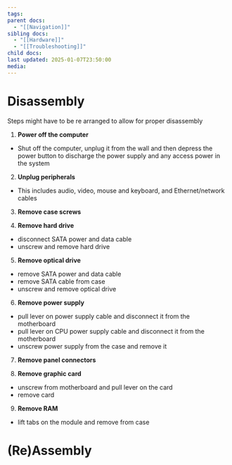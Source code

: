 ```yaml
---
tags: 
parent docs:
  - "[[Navigation]]"
sibling docs:
  - "[[Hardware]]"
  - "[[Troubleshooting]]"
child docs: 
last updated: 2025-01-07T23:50:00
media:
---
```


# Disassembly
Steps might have to be re arranged to allow for proper disassembly

1. **Power off the computer**
- Shut off the computer, unplug it from the wall and then depress the power button to discharge the power supply and any access power in the system

2. **Unplug peripherals** 
- This includes audio, video, mouse and keyboard, and Ethernet/network cables

3. **Remove case screws**

4. **Remove hard drive**
- disconnect SATA power and data cable
- unscrew and remove hard drive

5. **Remove optical drive**
- remove SATA power and data cable
- remove SATA cable from case
- unscrew and remove optical drive

6. **Remove power supply**
- pull lever on power supply cable and disconnect it from the motherboard
- pull lever on CPU power supply cable and disconnect it from the motherboard
- unscrew power supply from the case and remove it

7. **Remove panel connectors**

8. **Remove graphic card**
- unscrew from motherboard and pull lever on the card
- remove card

9. **Remove RAM**
- lift tabs on the module and remove from case

# (Re)Assembly

